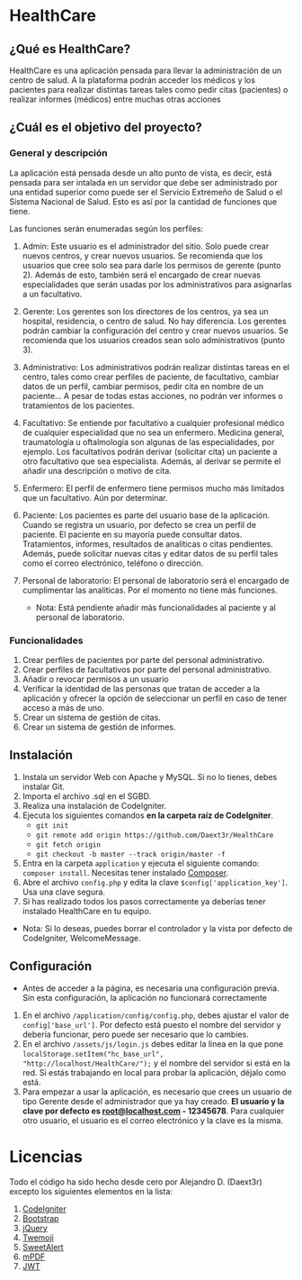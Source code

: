 # HealthCare

## ¿Qué es HealthCare?
HealthCare es una aplicación pensada para llevar la administración de un centro de salud. A la plataforma podrán acceder los médicos y los pacientes para realizar distintas tareas tales como pedir citas (pacientes) o realizar informes (médicos) entre muchas otras acciones

## ¿Cuál es el objetivo del proyecto?

### General y descripción
La aplicación está pensada desde un alto punto de vista, es decir, está pensada para ser intalada en un servidor que debe ser administrado por una entidad superior como puede ser el Servicio Extremeño de Salud o el Sistema Nacional de Salud. Esto es así por la cantidad de funciones que tiene.

Las funciones serán enumeradas según los perfiles:
1. Admin: 
    Este usuario es el administrador del sitio. Solo puede crear nuevos centros, y crear nuevos usuarios. Se recomienda que los usuarios que cree solo sea para darle los permisos de gerente (punto 2). Además de esto, también será el encargado de crear nuevas especialidades que serán usadas por los administrativos para asignarlas a un facultativo.

2. Gerente: 
    Los gerentes son los directores de los centros, ya sea un hospital, residencia, o centro de salud. No hay diferencia. Los gerentes podrán cambiar la configuración del centro y crear nuevos usuarios. Se recomienda que los usuarios creados sean solo administrativos (punto 3).

3. Administrativo: 
    Los administrativos podrán realizar distintas tareas en el centro, tales como crear perfiles de paciente, de facultativo, cambiar datos de un perfil, cambiar permisos, pedir cita en nombre de un paciente... A pesar de todas estas acciones, no podrán ver informes o tratamientos de los pacientes.

4. Facultativo: 
    Se entiende por facultativo a cualquier profesional médico de cualquier especialidad que no sea un enfermero. Medicina general, traumatología u oftalmología son algunas de las especialidades, por ejemplo. Los facultativos podrán derivar (solicitar cita) un paciente a otro facultativo que sea especialista. Además, al derivar se permite el añadir una descripción o motivo de cita.

5. Enfermero: 
    El perfil de enfermero tiene permisos mucho más limitados que un facultativo. Aún por determinar. 

6. Paciente: 
    Los pacientes es parte del usuario base de la aplicación. Cuando se registra un usuario, por defecto se crea un perfil de paciente. El paciente en su mayoría puede consultar datos. Tratamientos, informes, resultados de analíticas o citas pendientes. Además, puede solicitar nuevas citas y editar datos de su perfil tales como el correo electrónico, teléfono o dirección.

7. Personal de laboratorio: 
    El personal de laboratorio será el encargado de cumplimentar las analíticas. Por el momento no tiene más funciones.

    * Nota: Está pendiente añadir más funcionalidades al paciente y al personal de laboratorio.
### Funcionalidades

1. Crear perfiles de pacientes por parte del personal administrativo.
2. Crear perfiles de facultativos por parte del personal administrativo. 
3. Añadir o revocar permisos a un usuario
4. Verificar la identidad de las personas que tratan de acceder a la aplicación y ofrecer la opción de seleccionar un perfil en caso de tener acceso a más de uno.
5. Crear un sistema de gestión de citas.
6. Crear un sistema de gestión de informes.

## Instalación

1. Instala un servidor Web con Apache y MySQL. Si no lo tienes, debes instalar Git.
2. Importa el archivo .sql en el SGBD.
3. Realiza una instalación de CodeIgniter.
4. Ejecuta los siguientes comandos **en la carpeta raíz de CodeIgniter**.
    * `git init`
    * `git remote add origin https://github.com/Daext3r/HealthCare`
    * `git fetch origin`
    * `git checkout -b master --track origin/master -f`
5. Entra en la carpeta `application` y ejecuta el siguiente comando: `composer install`. Necesitas tener instalado [Composer](https://getcomposer.org).
6. Abre el archivo `config.php` y edita la clave `$config['application_key']`. Usa una clave segura.
7. Si has realizado todos los pasos correctamente ya deberías tener instalado HealthCare en tu equipo.
* Nota: Si lo deseas, puedes borrar el controlador y la vista por defecto de CodeIgniter, WelcomeMessage.

## Configuración
- Antes de acceder a la página, es necesaria una configuración previa. Sin esta configuración, la aplicación no funcionará correctamente

1. En el archivo `/application/config/config.php`, debes ajustar el valor de `config['base_url']`. Por defecto está puesto el nombre del servidor y debería funcionar, pero puede ser necesario que lo cambies.
2. En el archivo `/assets/js/login.js` debes editar la linea en la que pone `localStorage.setItem("hc_base_url", "http://localhost/HealthCare/");` y el nombre del servidor si está en la red. Si estás trabajando en local para probar la aplicación, déjalo como está. 
3. Para empezar a usar la aplicación, es necesario que crees un usuario de tipo Gerente desde el administrador que ya hay creado. **El usuario y la clave por defecto es root@localhost.com - 12345678**. Para cualquier otro usuario, el usuario es el correo electrónico y la clave es la misma.

# Licencias
Todo el código ha sido hecho desde cero por Alejandro D. (Daext3r) excepto los siguientes elementos en la lista:

1. [CodeIgniter](https://codeigniter.com)
2. [Bootstrap](https://getbootstrap.com)
3. [jQuery](https://jquery.com)
4. [Twemoji](https://github.com/twitter/twemoji)
5. [SweetAlert](https://sweetalert2.github.io)
6. [mPDF](https://mpdf.github.io)
7. [JWT](https://github.com/firebase/php-jwt/)